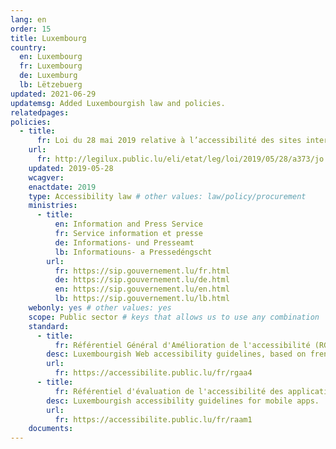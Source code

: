 ```yaml
---
lang: en
order: 15
title: Luxembourg
country:
  en: Luxembourg
  fr: Luxembourg
  de: Luxemburg
  lb: Lëtzebuerg
updated: 2021-06-29
updatemsg: Added Luxembourgish law and policies.
relatedpages:
policies:
  - title:
      fr: Loi du 28 mai 2019 relative à l’accessibilité des sites internet et des applications mobiles des organismes du secteur public.
    url:
      fr: http://legilux.public.lu/eli/etat/leg/loi/2019/05/28/a373/jo
    updated: 2019-05-28
    wcagver: 
    enactdate: 2019
    type: Accessibility law # other values: law/policy/procurement
    ministries:
      - title:
          en: Information and Press Service
          fr: Service information et presse
          de: Informations- und Presseamt
          lb: Informatiouns- a Pressedéngscht
        url: 
          fr: https://sip.gouvernement.lu/fr.html
          de: https://sip.gouvernement.lu/de.html 
          en: https://sip.gouvernement.lu/en.html
          lb: https://sip.gouvernement.lu/lb.html
    webonly: yes # other values: yes
    scope: Public sector # keys that allows us to use any combination
    standard:
      - title:
          fr: Référentiel Général d'Amélioration de l'accessibilité (RGAA) Version 4
        desc: Luxembourgish Web accessibility guidelines, based on french ones.
        url:
          fr: https://accessibilite.public.lu/fr/rgaa4
      - title:
          fr: Référentiel d'évaluation de l'accessibilité des applications mobiles (RAAM) Version 1
        desc: Luxembourgish accessibility guidelines for mobile apps.
        url:
          fr: https://accessibilite.public.lu/fr/raam1         
    documents:
---
```


